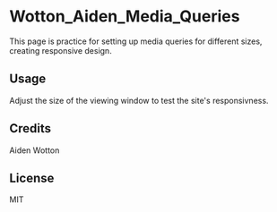 # Wotton_Aiden_Media_Queries
This page is practice for setting up media queries for different sizes, creating responsive design.

## Usage
Adjust the size of the viewing window to test the site's responsivness.

## Credits
Aiden Wotton

## License
MIT
